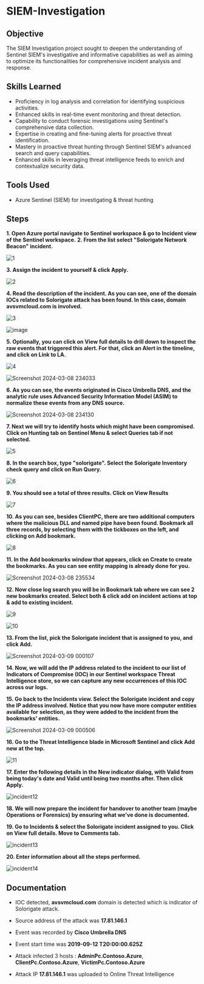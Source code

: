 # SIEM-Investigation

## Objective

The SIEM Investigation project sought to deepen the understanding of Sentinel SIEM's investigative and informative capabilities as well as aiming to optimize its functionalities for comprehensive incident analysis and response.

## Skills Learned

- Proficiency in log analysis and correlation for identifying suspicious activities.
- Enhanced skills in real-time event monitoring and threat detection.
- Capability to conduct forensic investigations using Sentinel's comprehensive data collection.
- Expertise in creating and fine-tuning alerts for proactive threat identification.
- Mastery in proactive threat hunting through Sentinel SIEM's advanced search and query capabilities.
- Enhanced skills in leveraging threat intelligence feeds to enrich and contextualize security data.

## Tools Used

- Azure Sentinel (SIEM) for investigating & threat hunting

## Steps

**1. Open Azure portal navigate to Sentinel workspace & go to **Incident** view of the Sentinel workspace.**
**2. From the list select "Solorigate Network Beacon" incident.**

![1](https://github.com/laaaaaarry/SIEM-Investigation/assets/125237930/b1c367b8-568b-4102-82a2-ff276a374558)


**3. Assign the incident to yourself & click Apply.**

![2](https://github.com/laaaaaarry/SIEM-Investigation/assets/125237930/9fc13235-f03f-401e-8eb4-8264ec56c4f9)


**4. Read the description of the incident. As you can see, one of the domain IOCs related to Solorigate attack has been found. In this case, domain avsvmcloud.com is involved.**

![3](https://github.com/laaaaaarry/SIEM-Investigation/assets/125237930/da5dbf74-9300-4560-84da-855c06f85702)

![image](https://github.com/laaaaaarry/SIEM-Investigation/assets/125237930/adc0a8e5-03e1-40ef-ab3e-1e050a8c17da)
   
**5. Optionally, you can click on View full details to drill down to inspect the raw events that triggered this alert. For that, click an Alert in the timeline, and click on Link to LA.**

![4](https://github.com/laaaaaarry/SIEM-Investigation/assets/125237930/c3d94d2c-dfcf-4527-b59d-b34cc71b907e)

![Screenshot 2024-03-08 234033](https://github.com/laaaaaarry/SIEM-Investigation/assets/125237930/5ee7f05f-eb95-45c9-954d-2e57250ff3b4)

**6. As you can see, the events originated in Cisco Umbrella DNS, and the analytic rule uses Advanced Security Information Model (ASIM) to normalize these events from any DNS source.**

![Screenshot 2024-03-08 234130](https://github.com/laaaaaarry/SIEM-Investigation/assets/125237930/6d5b9903-7ebe-4441-950a-60b58fec797e)

**7. Next we will try to identify hosts which might have been compromised. Click on Hunting tab on Sentinel Menu & select Queries tab if not selected.**

![5](https://github.com/laaaaaarry/SIEM-Investigation/assets/125237930/99b7cb15-6b29-49c8-935c-706e5d8b4593)


**8. In the search box, type "solorigate". Select the Solorigate Inventory check query and click on Run Query.**

![6](https://github.com/laaaaaarry/SIEM-Investigation/assets/125237930/fdc5c3db-9f3a-4a72-9fea-ee4549c293e6)


**9. You should see a total of three results. Click on View Results**

![7](https://github.com/laaaaaarry/SIEM-Investigation/assets/125237930/6b21bbc7-90a7-4a8b-9a8b-1bea2e9591c8)

**10. As you can see, besides ClientPC, there are two additional computers where the malicious DLL and named pipe have been found. Bookmark all three records, by selecting them with the tickboxes on the left, and clicking on Add bookmark.**

![8](https://github.com/laaaaaarry/SIEM-Investigation/assets/125237930/80821e0a-4997-4e10-a1fa-5e3d98228f38)


**11. In the Add bookmarks window that appears, click on Create to create the bookmarks. As you can see entity mapping is already done for you.**

![Screenshot 2024-03-08 235534](https://github.com/laaaaaarry/SIEM-Investigation/assets/125237930/16fa33df-8e5a-41fa-9e3b-183b08a1c6a4)

**12. Now close log search you will be in Bookmark tab where we can see 2 new bookmarks created. Select both & click add on incident actions at top & add to existing incident.**

![9](https://github.com/laaaaaarry/SIEM-Investigation/assets/125237930/2f4145ae-6040-4fa6-b40d-18766a6127eb)

![10](https://github.com/laaaaaarry/SIEM-Investigation/assets/125237930/1d114523-c534-4f80-b221-b1e341766c56)


**13. From the list, pick the Solorigate incident that is assigned to you, and click Add.**

![Screenshot 2024-03-09 000107](https://github.com/laaaaaarry/SIEM-Investigation/assets/125237930/728559ca-2e8c-4a61-b326-1d02f9b35cd5)

**14. Now, we will add the IP address related to the incident to our list of Indicators of Compromise (IOC) in our Sentinel workspace Threat Intelligence store, so we can capture any new occurrences of this IOC across our logs.**

**15. Go back to the Incidents view. Select the Solorigate incident and copy the IP address involved. Notice that you now have more computer entities available for selection, as they were added to the incident from the bookmarks' entities.**

![Screenshot 2024-03-09 000506](https://github.com/laaaaaarry/SIEM-Investigation/assets/125237930/25602c01-9a2a-488a-9aaf-4d440957748c)


**16. Go to the Threat Intelligence blade in Microsoft Sentinel and click Add new at the top.**

![11](https://github.com/laaaaaarry/SIEM-Investigation/assets/125237930/410c2584-2cb4-45ef-bba6-7b7227de9e54)

**17. Enter the following details in the New indicator dialog, with Valid from being today's date and Valid until being two months after. Then click Apply.**

![incident12](https://github.com/laaaaaarry/SIEM-Investigation/assets/125237930/eded5373-d298-4208-850f-73bb54907730)

**18. We will now prepare the incident for handover to another team (maybe Operations or Forensics) by ensuring what we've done is documented.**

**19. Go to Incidents & select the Solorigate incident assigned to you. Click on View full details. Move to Comments tab.**

![incident13](https://github.com/laaaaaarry/SIEM-Investigation/assets/125237930/e8b62ad2-09cb-4c91-86f1-92fe08d8bf35)

**20. Enter information about all the steps performed.**

![incident14](https://github.com/laaaaaarry/SIEM-Investigation/assets/125237930/92e087aa-a887-41df-8b5a-a5f20059dfd3)




## Documentation

* IOC detected, **avsvmcloud.com** domain is detected which is indicator of Solorigate attack.

* Source address of the attack was **17.81.146.1**

* Event was recorded by **Cisco Umbrella DNS**

* Event start time was **2019-09-12 T20:00:00.625Z**

* Attack infected 3 hosts : **AdminPc.Contoso.Azure**, **ClientPc.Contoso.Azure**, **VictimPc.Contoso.Azure**

* Attack IP **17.81.146.1** was uploaded to Online Threat Intelligence
